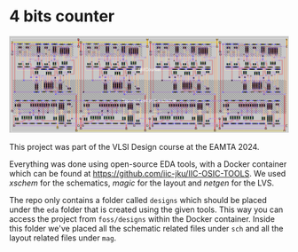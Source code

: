 # 4 bits counter

![4 bits counter layout](./4BitCounterLayout.png)

This project was part of the VLSI Design course at the EAMTA 2024. 

Everything was done using open-source EDA tools, with a Docker container which can be found at https://github.com/iic-jku/IIC-OSIC-TOOLS. We used _xschem_ for the schematics, _magic_ for the layout and _netgen_ for the LVS.

The repo only contains a folder called `designs` which should be placed under the `eda` folder that is created using the given tools. This way you can access the project from `foss/designs` within the Docker container. Inside this folder we've placed all the schematic related files under `sch` and all the layout related files under `mag`.

